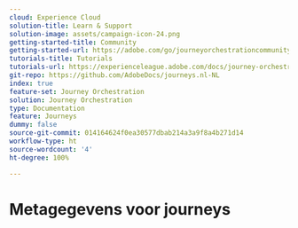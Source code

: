 ```yaml
---
cloud: Experience Cloud
solution-title: Learn & Support
solution-image: assets/campaign-icon-24.png
getting-started-title: Community
getting-started-url: https://adobe.com/go/journeyorchestrationcommunity
tutorials-title: Tutorials
tutorials-url: https://experienceleague.adobe.com/docs/journey-orchestration-learn/tutorials/understanding-journey-orchestration.html
git-repo: https://github.com/AdobeDocs/journeys.nl-NL
index: true
feature-set: Journey Orchestration
solution: Journey Orchestration
type: Documentation
feature: Journeys
dummy: false
source-git-commit: 014164624f0ea30577dbab214a3a9f8a4b271d14
workflow-type: ht
source-wordcount: '4'
ht-degree: 100%

---
```



# Metagegevens voor journeys

